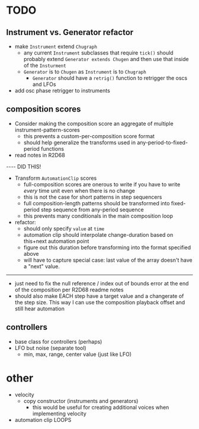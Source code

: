 # TODO
## Instrument vs. Generator refactor
- make `Instrument` extend `Chugraph`
  - any current `Instrument` subclasses that require `tick()` should probably extend `Generator extends Chugen` and then use that inside of the `Insturment`
  - `Generator` is to `Chugen` as `Instrument` is to `Chugraph`
    - `Generator` should have a `retrig()` function to retrigger the oscs and LFOs
- add osc phase retrigger to instruments

## composition scores
- Consider making the composition score an aggregate of multiple instrument-pattern-scores
  - this prevents a custom-per-composition score format
  - should help generalize the transforms used in any-period-to-fixed-period functions
- read notes in R2D68

---- DID THIS!
- Transform `AutomationClip` scores
  - full-composition scores are onerous to write if you have to write *every* time unit even when there is no change
  - this is not the case for short patterns in step sequencers
  - full composition-length patterns should be transformed into fixed-period step sequence from any-period sequence
  - this prevents many conditionals in the main composition loop
- refactor:
  - should only specify `value` at `time`
  - automation clip should interpolate change-duration based on this+next automation point
  - figure out this duration before transforming into the format specified above
  - will have to capture special case: last value of the array doesn't have a "next" value.
----
- just need to fix the null reference / index out of bounds error at the end of the composition per R2D68 readme notes
- should also make EACH step have a target value and a changerate of the step size. This way I can use the composition playback offset and still hear automation


## controllers
- base class for controllers (perhaps)
- LFO but noise (separate tool)
  - min, max, range, center value (just like LFO)

# other
- velocity
  - copy constructor (instruments and generators)
    - this would be useful for creating additional voices when implementing velocity
- automation clip LOOPS